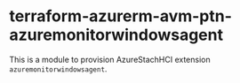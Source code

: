 # terraform-azurerm-avm-ptn-azuremonitorwindowsagent

This is a module to provision AzureStachHCI extension `azuremonitorwindowsagent`.
